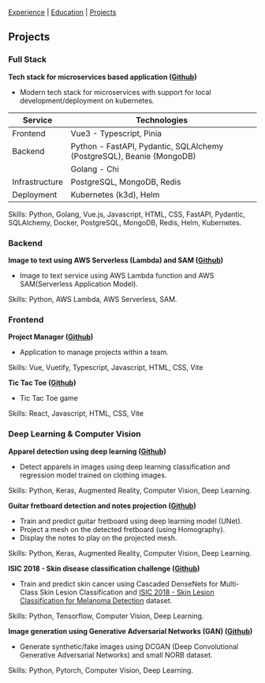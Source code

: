 [Experience](https://abhishekrana.github.io/experience) | [Education](https://abhishekrana.github.io/education) | [Projects](https://abhishekrana.github.io/projects)

## Projects

### Full Stack

**Tech stack for microservices based application ([Github](https://github.com/abhishekrana/tech-stack))**

- Modern tech stack for microservices with support for local development/deployment on kubernetes.

| Service        | Technologies                                                          |
| -------------- | --------------------------------------------------------------------- |
| Frontend       | Vue3 - Typescript, Pinia                                              |
| Backend        | Python - FastAPI, Pydantic, SQLAlchemy (PostgreSQL), Beanie (MongoDB) |
|                | Golang - Chi                                                          |
| Infrastructure | PostgreSQL, MongoDB, Redis                                            |
| Deployment     | Kubernetes (k3d), Helm                                                |

Skills: Python, Golang, Vue.js, Javascript, HTML, CSS, FastAPI, Pydantic, SQLAlchemy, Docker, PostgreSQL, MongoDB, Redis, Helm, Kubernetes.

### Backend

**Image to text using AWS Serverless (Lambda) and SAM ([Github](https://github.com/abhishekrana/aws-serverless-image-to-text))**

- Image to text service using AWS Lambda function and AWS SAM(Serverless Application Model).

Skills: Python, AWS Lambda, AWS Serverless, SAM.

### Frontend

**Project Manager ([Github](https://github.com/abhishekrana/project-manager))**

- Application to manage projects within a team.

Skills: Vue, Vuetify, Typescript, Javascript, HTML, CSS, Vite

**Tic Tac Toe ([Github](https://github.com/abhishekrana/tic-tac-toe))**

- Tic Tac Toe game

Skills: React, Javascript, HTML, CSS, Vite

### Deep Learning & Computer Vision

**Apparel detection using deep learning ([Github](https://github.com/abhishekrana/DeepFashion))**

- Detect apparels in images using deep learning classification and regression model trained on clothing images.

Skills: Python, Keras, Augmented Reality, Computer Vision, Deep Learning.

**Guitar fretboard detection and notes projection ([Github](https://github.com/abhishekrana/guitar-augmented-reality))**

- Train and predict guitar fretboard using deep learning model (UNet).
- Project a mesh on the detected fretboard (using Homography).
- Display the notes to play on the projected mesh.

Skills: Python, Keras, Augmented Reality, Computer Vision, Deep Learning.

**ISIC 2018 - Skin disease classification challenge ([Github](https://github.com/abhishekrana/isic2018-skin-lesion-classifier-tensorflow))**

- Train and predict skin cancer using Cascaded DenseNets for Multi-Class Skin Lesion Classification and [ISIC 2018 - Skin Lesion Classification for Melanoma Detection](https://challenge2018.isic-archive.com) dataset.

Skills: Python, Tensorflow, Computer Vision, Deep Learning.

**Image generation using Generative Adversarial Networks (GAN) ([Github](https://github.com/abhishekrana/dcgan-pytorch))**

- Generate synthetic/fake images using DCGAN (Deep Convolutional Generative Adversarial Networks) and small NORB dataset.

Skills: Python, Pytorch, Computer Vision, Deep Learning.
